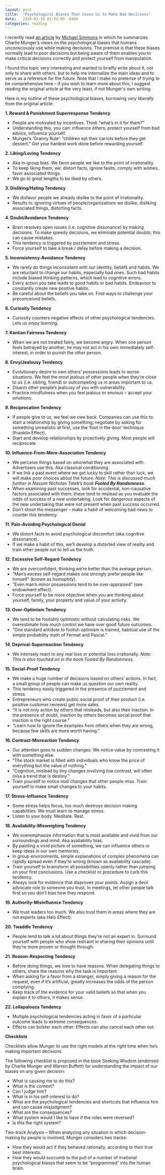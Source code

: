 ```yaml
---
layout: post
title:  "Psychological Biases That Cause Us to Make Bad Decisions"
date:   2020-03-30 01:03:00 -0400
categories: reading
---
```

I recently read [an article](http://waynespies.com/articles/Munger-25_Biases.pdf) by [Michael Simmons](https://medium.com/@michaeldsimmons) in which he summarizes Charlie Munger’s views on the psychological biases that humans unconsciously use while making decisions. The premise is that these biases normally lead to poor decisions but being aware of them enables you to make critical decisions correctly and protect yourself from manipulation.

I found this topic very interesting and wanted to briefly write about it, not only to share with others, but to help me internalize the main ideas and to serve as a reference for the future. Note that I make no pretense of trying to be comprehensive here – if you wish to learn more about this, I suggest reading the original article at the very least, if not Munger's own writing.

Here is my outline of these psychological biases, borrowing *very liberally* from the original article:

**1.	Reward & Punishment Superresponse Tendency**
- People are motivated by incentives. Think “what’s in it for them?”
- Understanding this, you can: influence others, protect yourself from bad advice, influence yourself.
- Munger’s ‘Granny Rule’: “children eat their carrots before they get dessert.” Get your hardest work done before rewarding yourself.

**2.	Liking/Loving Tendency**
- Aka in-group bias. We favor people we like to the point of irrationality.
- To keep liking them, we: distort facts, ignore faults, comply with wishes, favor associated things.
- We go to great lengths to be liked by others.

**3.	Disliking/Hating Tendency**
- We disfavor people we already dislike to the point of irrationality.
- Results in: ignoring virtues of people/organizations we dislike, disliking associated things, distorting facts.

**4.	Doubt/Avoidance Tendency**
- Brain resolves open issues (i.e. cognitive dissonance) by making decisions. To make speedy decisions, we eliminate potential doubts; this can cause mistakes.
- This tendency is triggered by puzzlement and stress.
- Force yourself to take a break / delay before making a decision.

**5.	Inconsistency-Avoidance Tendency**
- We rarely do things inconsistent with our identity, beliefs and habits. We are reluctant to change our habits, especially bad ones. Such bad habits include biased thinking patterns, which lead to cognitive errors.
- Every action you take leads to good habits or bad habits. Endeavour to constantly create new positive habits.
- Be careful about the beliefs you take on. Find ways to challenge your preconceived beliefs.

**6.	Curiosity Tendency**
- Curiosity counters negative effects of other psychological tendencies. Lets us enjoy learning.

**7.	Kantian Fairness Tendency**
- When we are not treated fairly, we become angry. When one person feels betrayed by another, he may not act in his own immediately self-interest, in order to punish the other person.

**8.	Envy/Jealousy Tendency**
- Evolutionary desire to own others’ possessions leads to worse situations. We feel the most jealous of other people when they’re close to us (i.e. sibling, friend) or outcompeting us in areas important to us.
- Disarm other people’s jealousy of you with vulnerability.
- Practice mindfulness when you feel jealous or envious – accept your emotions.

**9.	Reciprocation Tendency**
- If people give to us, we feel we owe back. Companies can use this to: start a relationship by giving something, negotiate by asking for something unrealistic at first, use the ‘foot in the door’ technique (Franklin Effect).
- Start and develop relationships by proactively giving. Most people will reciprocate.

**10.	Influence-From-Mere-Association Tendency**
- We perceive things based on who/what they are associated with. Advertisers use this. Aka classical conditioning.
- If we link a past event where we got lucky to skill rather than luck, we will make poor choices about the future. *Note: This is discussed much further in Nassim Nicholas Taleb’s book **Fooled By Randomness**.*
- When examining past successes, look for accidental, non-causative factors associated with them; these tend to mislead as you evaluate the odds of success of a new undertaking. Look for dangerous aspects of the new undertaking that were not present when past success occurred.
- Don’t shoot the messenger – make a habit of welcoming bad news to counter this tendency.

**11.	Pain-Avoiding Psychological Denial**
- We distort facts to avoid psychological discomfort (aka cognitive dissonance).
- If we make a habit of this, we’ll develop a distorted view of reality and train other people not to tell us the truth.

**12.	Excessive Self-Regard Tendency**
- We are overconfident, thinking we’re better than the average person.
- “Man’s excess self-regard makes one strongly prefer people like himself” (known as homophily).
- “Even man’s minor possessions tend to be over-appraised” (see endowment effect).
- Force yourself to be more objective when you are thinking about yourself, family, your property and value of your activity.

**13.	Over-Optimism Tendency**
- We tend to be foolishly optimistic without calculating risks. We overestimate how much control we have over good future outcomes.
- “One standard antidote to foolish optimism is trained, habitual use of the simple probability math of Fermat and Pascal.”

**14.	Deprival-Superreaction Tendency**
- We intensely react to any real loss or potential loss irrationally. *Note: This is also touched on in the book Fooled By Randomness.*

**15.	Social-Proof Tendency**
- We make a huge number of decisions based on others’ actions. In fact, a small group of people can make us question our own reality.
- This tendency easily triggered in the presence of puzzlement and stress.
- Entrepreneurs who create public social proof of their product (i.e. positive customer reviews) get more sales.
- “It is not only action by others that misleads, but also their inaction. In the presence of doubt, inaction by others becomes social proof that inaction is the right course.”
- “Learn how to ignore the examples from others when they are wrong, because few skills are more worth having.”

**16.	Contrast-Misreaction Tendency**
- Our attention goes to sudden changes. We notice value by contrasting it with something else.
- “The stock market is filled with individuals who know the price of everything but the value of nothing.”
- “Cognition, mislead by tiny changes involving low contrast, will often miss a trend that is destiny.”
- Train yourself to notice mall changes that other people miss. Train yourself to make small changes to your habits.

**17.	Stress-Influence Tendency**
- Some stress helps focus, too much destroys decision making capabilities. We must learn to manage stress.
- Listen to your body. Meditate. Rest.

**18.	Availability-Misweighing Tendency**
- We overemphasize information that is most available and vivid from our surroundings and mind. Aka availability bias.
- By painting a vivid picture of something, we can influence others or keep ideas in our own memories.
- In group environments, simple explanations of complex phenomena can rapidly spread even if they’re wrong (known as availability cascade).
- Train yourself to brainstorm all possibilities openly rather than jumping on your first conclusions. Use a checklist or procedure to curb this tendency.
- Always look for evidence that disproves your points. Assign a devil advocate role to someone you trust. In meetings, let other people talk first so you don’t bias how they respond.

**19.	Authority-Misinfluence Tendency**
- We trust leaders too much. We also trust them in areas where they are not experts (aka Halo Effect).

**20.	Twaddle Tendency**
- People tend to talk a lot about things they’re not an expert in. Surround yourself with people who show restraint in sharing their opinions until they’re more proven or thought through.

**21.	Reason-Respecting Tendency**
- Before doing things, we love to have reasons. When delegating things to others, share the reasons why the task is important.
- When asking for a favor from a stranger, simply giving a reason for the request, even if it’s artificial, greatly increases the odds of the person complying.
- Keep track of the evidence for your valid beliefs so that when you explain it to others, it makes sense.

**22.	Lollapalooza Tendency**
- Multiple psychological tendencies acting in favor of a particular outcome leads to extreme consequences.
- Effects can bolster each other. Effects can also cancel each other out.

**Checklists**

Checklists allow Munger to use the right models at the right time when he’s making important decisions.

The following checklist is proposed in the book Seeking Wisdom (endorsed by Charlie Munger and Warren Buffett) for understanding the impact of our biases on any given decision:
- What is causing me to do this?
- What is the context?
- Can I judge him?
- What is in his self-interest to do?
- What are the psychological tendencies and shortcuts that influence him and can cause misjudgment?
- What are the consequences?
- What system would I like to have if the roles were reversed?
- Is this the right system?

Two-track Analysis – When analyzing any situation in which decision-making by people is involved, Munger considers two tracks:
- How they would act if they behaved rationally, according to their true best interests.
- How they would succumb to the pull of a number of irrational psychological biases that seem to be “programmed” into the human brain.

